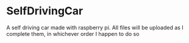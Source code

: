 # SelfDrivingCar
A self driving car made with raspberry pi. All files will be uploaded as I complete them, in whichever order I happen to do so
